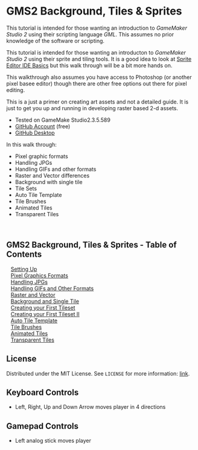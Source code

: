 # GMS2 Background, Tiles & Sprites


<!-- OVERVIEW -->
This tutorial is intended for those wanting an introduction to <i>GameMaker Studio 2</i> using their scripting language <i>GML</i>. This assumes no prior knowledge of the software or scripting. 

This tutorial is intended for those wanting an introducton to <i>GameMaker Studio 2</i> using their sprite and tiling tools. It is a good idea to look at [Sprite Editor IDE Basics](https://marketplace.yoyogames.com/assets/4370/the-sprite-editor-ide-basics) but this walk through will be a bit more hands on.

This walkthrough also assumes you have access to Photoshop (or another pixel basee editor) though there are other free options out there for pixel editing.
		
This is a just a primer on creating art assets and not a detailed guide.  It is just to get you up and running in developing raster based 2-d assets.  

* Tested on GameMake Studio2.3.5.589
* [GitHub Account](https://github.com) (free)
* [GitHub Desktop](https://desktop.github.com)

In this walk through:

* Pixel graphic formats
* Handling JPGs
* Handling GIFs and other formats
* Raster and Vector differences
* Background with single tile
* Tile Sets
* Auto Tile Template
* Tile Brushes
* Animated Tiles
* Transparent Tiles


<br>


<!-- TOC -->
## GMS2 Background, Tiles & Sprites - Table of Contents

<kbd></kbd> &nbsp;&nbsp; [Setting Up](setting-up/README.md#user-content-setting-up) <br>
<kbd></kbd> &nbsp;&nbsp; [Pixel Graphics Formats](pixel-graphics/README.md#user-content-pixel-graphics-formats) <br>
<kbd></kbd> &nbsp;&nbsp; [Handling JPGs](handling-jpg/README.md#user-content-handling-jpgs) <br>
<kbd></kbd> &nbsp;&nbsp; [Handling GIFs and Other Formats](handling-gif/README.md#user-content-handling-gifs-and-other-formats) <br>
<kbd></kbd> &nbsp;&nbsp; [Raster and Vector](raster-vector/README.md#user-content-raster-and-vector) <br>
<kbd></kbd> &nbsp;&nbsp; [Background and Single Tile](background-tile/README.md#user-content-background-and-single-tile) <br>
<kbd></kbd> &nbsp;&nbsp; [Creating your First Tileset](first-tileset/README.md#user-content-creating-your-first-tileset) <br>
<kbd></kbd> &nbsp;&nbsp; [Creating your First Tileset II](first-tileset-ii/README.md#user-content-creating-your-first-tileset-ii) <br>
<kbd></kbd> &nbsp;&nbsp; [Auto Tile Template](auto-tile/README.md#user-content-auto-tile-template) <br>
<kbd></kbd> &nbsp;&nbsp; [Tile Brushes](tile-brushes/README.md#user-content-tile-brushes) <br>
<kbd></kbd> &nbsp;&nbsp; [Animated Tiles](animated-tiles/README.md#user-content-animated-tiles) <br>
<kbd></kbd> &nbsp;&nbsp; [Transparent Tiles](transparent-tiles/README.md#user-content-transparent-tiles) <br>


<!-- LICENSE -->
## License
Distributed under the MIT License. See `LICENSE` for more information: [link](LICENSE).

## Keyboard Controls
* Left, Right, Up and Down Arrow moves player in 4 directions

## Gamepad Controls
* Left analog stick moves player                                                                                                                                                                                                                                                                                                                                                            
